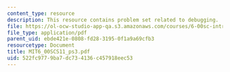 ```yaml
---
content_type: resource
description: This resource contains problem set related to debugging.
file: https://ol-ocw-studio-app-qa.s3.amazonaws.com/courses/6-00sc-introduction-to-computer-science-and-programming-spring-2011/522fc9779ba7dc734136c457918eec53_MIT6_00SCS11_ps3.pdf
file_type: application/pdf
parent_uid: ebde421e-0808-fd28-3195-0f1a9a69cfb3
resourcetype: Document
title: MIT6_00SCS11_ps3.pdf
uid: 522fc977-9ba7-dc73-4136-c457918eec53
---
```


